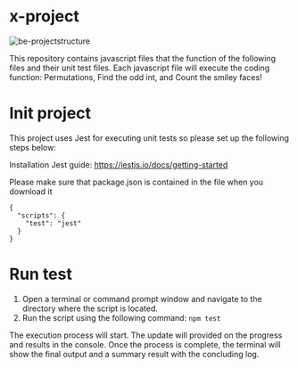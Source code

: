 # x-project

![be-projectstructure](https://github.com/pnkpnthr/x-project/assets/56984621/c296b5d6-5e28-4b51-9735-6873632c78ac)

This repository contains javascript files that the function of the following files and their unit test files. Each javascript file will execute the coding function: Permutations, Find the odd int, and Count the smiley faces!

# Init project

This project uses Jest for executing unit tests so please set up the following steps below:

Installation Jest guide: https://jestjs.io/docs/getting-started

Please make sure that package.json is contained in the file when you download it
```
{
  "scripts": {
    "test": "jest"
  }
}
```

# Run test

1. Open a terminal or command prompt window and navigate to the directory where the script is located.
2. Run the script using the following command:
`npm test`

The execution process will start. The update will provided on the progress and results in the console. Once the process is complete, the terminal will show the final output and a summary result with the concluding log.
